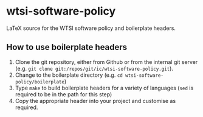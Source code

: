 wtsi-software-policy
====================

LaTeX source for the WTSI software policy and boilerplate headers. 

How to use boilerplate headers
------------------------------

1. Clone the git repository, either from Github or from the internal git server (e.g. `git clone git:/repos/git/ic/wtsi-software-policy.git`).
2. Change to the boilerplate directory (e.g. `cd wtsi-software-policy/boilerplate`)
3. Type `make` to build boilerplate headers for a variety of languages (`sed` is required to be in the path for this step)
4. Copy the appropriate header into your project and customise as required. 
